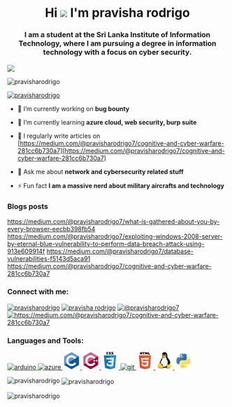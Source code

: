<h1 align="center">Hi <img src="https://media.giphy.com/media/hvRJCLFzcasrR4ia7z/giphy.gif" width="25px"> I'm pravisha rodrigo</h1>
<h3 align="center">I am a student at the Sri Lanka Institute of Information Technology, where I am pursuing a degree in information technology with a focus on cyber security.</h3>

<img align='center' src="https://user-images.githubusercontent.com/75088987/156892308-36a1c2d4-91d2-40a6-9939-fd37386b6462.gif  " width="230">

<p align="left"> <img src="https://komarev.com/ghpvc/?username=pravisharodrigo&label=Profile%20views&color=0e75b6&style=flat" alt="pravisharodrigo" /> </p>

<p align="left"> <a href="https://twitter.com/pravisharodrigo" target="blank"><img src="https://img.shields.io/twitter/follow/pravisharodrigo?logo=twitter&style=for-the-badge" alt="pravisharodrigo" /></a> </p>

- 🔭 I’m currently working on **bug bounty**

- 🌱 I’m currently learning **azure cloud, web security, burp suite**

- 📝 I regularly write articles on [https://medium.com/@pravisharodrigo7/cognitive-and-cyber-warfare-281cc6b730a7](https://medium.com/@pravisharodrigo7/cognitive-and-cyber-warfare-281cc6b730a7)

- 💬 Ask me about **network and cybersecurity related stuff**

- ⚡ Fun fact **I am a massive nerd about military aircrafts and technology**

### Blogs posts
<!-- BLOG-POST-LIST:START -->
https://medium.com/@pravisharodrigo7/what-is-gathered-about-you-by-every-browser-eecbb398fb54
https://medium.com/@pravisharodrigo7/exploiting-windows-2008-server-by-eternal-blue-vulnerability-to-perform-data-breach-attack-using-913e609914f
https://medium.com/@pravisharodrigo7/database-vulnerabilities-f5143d5aca91
https://medium.com/@pravisharodrigo7/cognitive-and-cyber-warfare-281cc6b730a7
<!-- BLOG-POST-LIST:END -->

<h3 align="left">Connect with me:</h3>
<p align="left">
<a href="https://twitter.com/pravisharodrigo" target="blank"><img align="center" src="https://raw.githubusercontent.com/rahuldkjain/github-profile-readme-generator/master/src/images/icons/Social/twitter.svg" alt="pravisharodrigo" height="30" width="40" /></a>
<a href="https://linkedin.com/in/pravisharodrigo7" target="blank"><img align="center" src="https://raw.githubusercontent.com/rahuldkjain/github-profile-readme-generator/master/src/images/icons/Social/linked-in-alt.svg" alt="pravisha rodrigo" height="30" width="40" /></a>
<a href="	https://medium.com/@pravisharodrigo7" target="blank"><img align="center" src="https://raw.githubusercontent.com/rahuldkjain/github-profile-readme-generator/master/src/images/icons/Social/medium.svg" alt="@pravisharodrigo7" height="30" width="40" /></a>
<a href="/https://medium.com/@pravisharodrigo7/cognitive-and-cyber-warfare-281cc6b730a7" target="blank"><img align="center" src="https://raw.githubusercontent.com/rahuldkjain/github-profile-readme-generator/master/src/images/icons/Social/rss.svg" alt="https://medium.com/@pravisharodrigo7/cognitive-and-cyber-warfare-281cc6b730a7" height="30" width="40" /></a>
</p>

<h3 align="left">Languages and Tools:</h3>
<p align="left"> <a href="https://www.arduino.cc/" target="_blank" rel="noreferrer"> <img src="https://cdn.worldvectorlogo.com/logos/arduino-1.svg" alt="arduino" width="40" height="40"/> </a> <a href="https://azure.microsoft.com/en-in/" target="_blank" rel="noreferrer"> <img src="https://www.vectorlogo.zone/logos/microsoft_azure/microsoft_azure-icon.svg" alt="azure" width="40" height="40"/> </a> <a href="https://www.cprogramming.com/" target="_blank" rel="noreferrer"> <img src="https://raw.githubusercontent.com/devicons/devicon/master/icons/c/c-original.svg" alt="c" width="40" height="40"/> </a> <a href="https://www.w3schools.com/cpp/" target="_blank" rel="noreferrer"> <img src="https://raw.githubusercontent.com/devicons/devicon/master/icons/cplusplus/cplusplus-original.svg" alt="cplusplus" width="40" height="40"/> </a> <a href="https://www.w3schools.com/css/" target="_blank" rel="noreferrer"> <img src="https://raw.githubusercontent.com/devicons/devicon/master/icons/css3/css3-original-wordmark.svg" alt="css3" width="40" height="40"/> </a> <a href="https://git-scm.com/" target="_blank" rel="noreferrer"> <img src="https://www.vectorlogo.zone/logos/git-scm/git-scm-icon.svg" alt="git" width="40" height="40"/> </a> <a href="https://www.w3.org/html/" target="_blank" rel="noreferrer"> <img src="https://raw.githubusercontent.com/devicons/devicon/master/icons/html5/html5-original-wordmark.svg" alt="html5" width="40" height="40"/> </a> <a href="https://www.linux.org/" target="_blank" rel="noreferrer"> <img src="https://raw.githubusercontent.com/devicons/devicon/master/icons/linux/linux-original.svg" alt="linux" width="40" height="40"/> </a> <a href="https://www.python.org" target="_blank" rel="noreferrer"> <img src="https://raw.githubusercontent.com/devicons/devicon/master/icons/python/python-original.svg" alt="python" width="40" height="40"/> </a> </p>


<p><img align="left" src="https://github-readme-stats.vercel.app/api/top-langs?username=pravisharodrigo&show_icons=true&locale=en&layout=compact" alt="pravisharodrigo" /></p>

<p>&nbsp;<img align="center" src="https://github-readme-stats.vercel.app/api?username=pravisharodrigo&show_icons=true&locale=en" alt="pravisharodrigo" /></p>

<p><img align="center" src="https://github-readme-streak-stats.herokuapp.com/?user=pravisharodrigo&" alt="pravisharodrigo" /></p>
